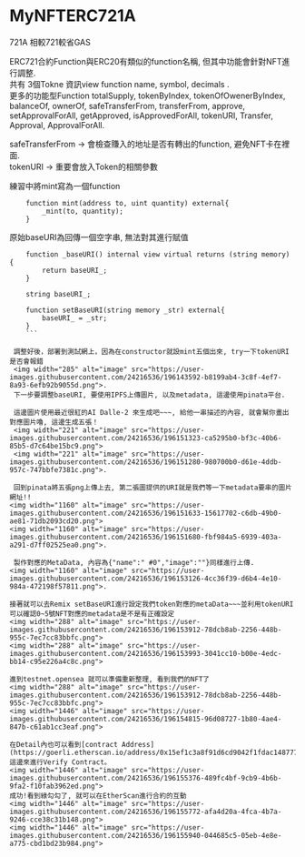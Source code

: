 # MyNFTERC721A
721A 相較721較省GAS


ERC721合約Function與ERC20有類似的function名稱, 但其中功能會針對NFT進行調整.  
共有 3個Tokne 資訊view function name, symbol, decimals .  
更多的功能型Function totalSupply, tokenByIndex, tokenOfOwenerByIndex, balanceOf, ownerOf, safeTransferFrom, transferFrom, approve, setApprovalForAll, getApproved, isApprovedForAll, tokenURI, Transfer, Approval, ApprovalForAll.  

safeTransferFrom -> 會檢查賺入的地址是否有轉出的function, 避免NFT卡在裡面.  
tokenURI -> 重要會放入Token的相關參數

練習中將mint寫為一個function
```Solidity
    function mint(address to, uint quantity) external{
        _mint(to, quantity);
    }
```
原始baseURI為回傳一個空字串, 無法對其進行賦值
```Solidity
    function _baseURI() internal view virtual returns (string memory) {
        return baseURI_;
    }

    string baseURI_;

    function setBaseURI(string memory _str) external{
        baseURI_ = _str;
    }
    ```
       
 調整好後，部署到測試網上，因為在constructor就設mint五個出來, try一下tokenURI是否會報錯
 <img width="285" alt="image" src="https://user-images.githubusercontent.com/24216536/196143592-b8199ab4-3c8f-4ef7-8a93-6efb92b9055d.png">.  
 下一步要調整baseURI, 要使用IPFS上傳圖片, 以及metadata, 這邊使用pinata平台.  
 
 這邊圖片使用最近很紅的AI Dalle-2 來生成吧~~~, 給他一串描述的內容, 就會幫你畫出對應圖片嚕, 這邊生成五張！  
 <img width="221" alt="image" src="https://user-images.githubusercontent.com/24216536/196151323-ca5295b0-bf3c-40b6-85b5-d7c64be15bc9.png">
 <img width="221" alt="image" src="https://user-images.githubusercontent.com/24216536/196151280-980700b0-d61e-4ddb-957c-747bbfe7381c.png">.  
 
 回到pinata將五張png上傳上去, 第二張圖提供的URI就是我們等一下metadata要串的圖片網址!!   
<img width="1160" alt="image" src="https://user-images.githubusercontent.com/24216536/196151633-15617702-c6db-49b0-ae81-71db2093cd20.png">
<img width="1160" alt="image" src="https://user-images.githubusercontent.com/24216536/196151680-fbf984a5-6939-403a-a291-d7ff02525ea0.png">.  

 製作對應的MetaData, 內容為{"name":" #0","image":""}同樣進行上傳.  
<img width="1160" alt="image" src="https://user-images.githubusercontent.com/24216536/196153126-4cc36f39-d6b4-4e10-984a-472198f57811.png">.  

接著就可以去Remix setBaseURI進行設定我們token對應的metaData~~~並利用tokenURI可以確認0~5號NFT對應的metadata是不是有正確設定
<img width="288" alt="image" src="https://user-images.githubusercontent.com/24216536/196153912-78dcb8ab-2256-448b-955c-7ec7cc83bbfc.png">
<img width="288" alt="image" src="https://user-images.githubusercontent.com/24216536/196153993-3041cc10-b00e-4edc-bb14-c95e226a4c8c.png">   

進到testnet.opensea 就可以準備重新整理, 看到我們的NFT了   
<img width="288" alt="image" src="https://user-images.githubusercontent.com/24216536/196153912-78dcb8ab-2256-448b-955c-7ec7cc83bbfc.png">   
<img width="1446" alt="image" src="https://user-images.githubusercontent.com/24216536/196154815-96d08727-1b80-4ae4-847b-c61ab1cc3eaf.png">   

在Detail內也可以看到[contract Address](https://goerli.etherscan.io/address/0x15ef1c3a8f91d6cd9042f1fdac148777fb9ab171)
這邊來進行Verify Contract。 
<img width="1446" alt="image" src="https://user-images.githubusercontent.com/24216536/196155376-489fc4bf-9cb9-4b6b-9fa2-f10fab3962ed.png">   
成功!看到綠勾勾了, 就可以在EtherScan進行合約的互動
<img width="1446" alt="image" src="https://user-images.githubusercontent.com/24216536/196155772-afa4d20a-4fca-4b7a-9246-cce38c31b148.png">   
<img width="1446" alt="image" src="https://user-images.githubusercontent.com/24216536/196155940-044685c5-05eb-4e8e-a775-cbd1bd23b984.png">






 
 
 
 
 
